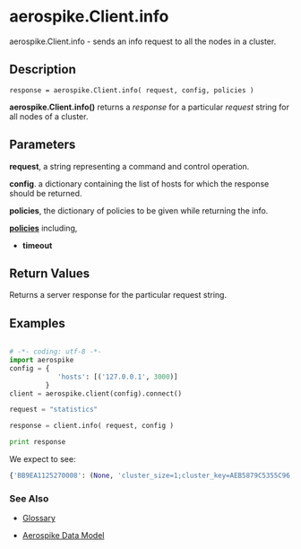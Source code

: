 
# aerospike.Client.info

aerospike.Client.info - sends an info request to all the nodes in a cluster.

## Description

```
response = aerospike.Client.info( request, config, policies )

```

**aerospike.Client.info()** returns a *response* for a particular *request* string for all nodes of a cluster.

## Parameters

**request**, a string representing a command and control operation.

**config**. a dictionary containing the list of hosts for which the response should be returned.

**policies**, the dictionary of policies to be given while returning the info.   

**[policies](aerospike.md)** including,    
- **timeout**

## Return Values
Returns a server response for the particular request string.

## Examples

```python

# -*- coding: utf-8 -*-
import aerospike
config = {
            'hosts': [('127.0.0.1', 3000)]
         }
client = aerospike.client(config).connect()

request = "statistics"

response = client.info( request, config )

print response

```

We expect to see:

```python
{'BB9EA1125270008': (None, 'cluster_size=1;cluster_key=AEB5879C5355C96;cluster_integrity=true;objects=12;total-bytes-disk=0;used-bytes-disk=0;free-pct-disk=0;total-bytes-memory=8589934592;used-bytes-memory=38022;data-used-bytes-memory=204;index-used-bytes-memory=768;sindex-used-bytes-memory=37050;free-pct-memory=99;stat_read_reqs=413;stat_read_reqs_xdr=0;stat_read_success=397;stat_read_errs_notfound=16;stat_read_errs_other=0;stat_write_reqs=3982;stat_write_reqs_xdr=0;stat_write_success=3683;stat_write_errs=100;stat_xdr_pipe_writes=0;stat_xdr_pipe_miss=0;stat_delete_success=1272;stat_rw_timeout=0;udf_read_reqs=199;udf_read_success=8;udf_read_errs_other=191;udf_write_reqs=182;udf_write_success=182;udf_write_err_others=0;udf_delete_reqs=0;udf_delete_success=0;udf_delete_err_others=0;udf_lua_errs=216;udf_scan_rec_reqs=557;udf_query_rec_reqs=557;udf_replica_writes=0;stat_proxy_reqs=0;stat_proxy_reqs_xdr=0;stat_proxy_success=0;stat_proxy_errs=0;stat_cluster_key_trans_to_proxy_retry=0;stat_cluster_key_transaction_reenqueue=0;stat_slow_trans_queue_push=0;stat_slow_trans_queue_pop=0;stat_slow_trans_queue_batch_pop=0;stat_cluster_key_regular_processed=0;stat_cluster_key_prole_retry=0;stat_cluster_key_err_ack_dup_trans_reenqueue=0;stat_cluster_key_partition_transaction_queue_count=0;stat_cluster_key_err_ack_rw_trans_reenqueue=0;stat_expired_objects=0;stat_evicted_objects=0;stat_deleted_set_objects=0;stat_evicted_set_objects=0;stat_evicted_objects_time=0;stat_zero_bin_records=4;stat_nsup_deletes_not_shipped=0;err_tsvc_requests=116;err_out_of_space=0;err_duplicate_proxy_request=0;err_rw_request_not_found=0;err_rw_pending_limit=0;err_rw_cant_put_unique=0;fabric_msgs_sent=32794;fabric_msgs_rcvd=32793;paxos_principal=BB9EA1125270008;migrate_msgs_sent=16398;migrate_msgs_recv=32783;migrate_progress_send=0;migrate_progress_recv=0;migrate_num_incoming_accepted=8192;migrate_num_incoming_refused=0;queue=0;transactions=13384;reaped_fds=0;tscan_initiate=305;tscan_pending=0;tscan_succeeded=88;tscan_aborted=0;batch_initiate=32;batch_queue=0;batch_tree_count=0;batch_timeout=0;batch_errors=0;info_queue=0;proxy_initiate=0;proxy_action=0;proxy_retry=0;proxy_retry_q_full=0;proxy_unproxy=0;proxy_retry_same_dest=0;proxy_retry_new_dest=0;write_master=3982;write_prole=0;read_dup_prole=0;rw_err_dup_internal=0;rw_err_dup_cluster_key=0;rw_err_dup_send=0;rw_err_write_internal=0;rw_err_write_cluster_key=0;rw_err_write_send=0;rw_err_ack_internal=0;rw_err_ack_nomatch=0;rw_err_ack_badnode=0;client_connections=4;waiting_transactions=0;tree_count=0;record_refs=12;record_locks=0;migrate_tx_objs=0;migrate_rx_objs=0;ongoing_write_reqs=0;err_storage_queue_full=0;partition_actual=8192;partition_replica=0;partition_desync=0;partition_absent=0;partition_object_count=12;partition_ref_count=8192;system_free_mem_pct=57;sindex_ucgarbage_found=0;sindex_gc_locktimedout=0;sindex_gc_inactivity_dur=7195845;sindex_gc_activity_dur=155;sindex_gc_list_creation_time=61;sindex_gc_list_deletion_time=16;sindex_gc_objects_validated=127;sindex_gc_garbage_found=0;sindex_gc_garbage_cleaned=0;system_swapping=false;err_replica_null_node=0;err_replica_non_null_node=0;err_sync_copy_null_node=0;err_sync_copy_null_master=0;storage_defrag_corrupt_record=0;err_write_fail_prole_unknown=0;err_write_fail_prole_generation=0;err_write_fail_unknown=0;err_write_fail_key_exists=0;err_write_fail_generation=8;err_write_fail_generation_xdr=0;err_write_fail_bin_exists=0;err_write_fail_parameter=4;err_write_fail_incompatible_type=4;err_write_fail_noxdr=0;err_write_fail_prole_delete=0;err_write_fail_not_found=4;err_write_fail_key_mismatch=0;stat_duplicate_operation=0;uptime=7613;stat_write_errs_notfound=84;stat_write_errs_other=16;heartbeat_received_self=50368;heartbeat_received_foreign=753;query_reqs=72;query_success=44;query_fail=28;query_abort=0;query_avg_rec_count=1;query_short_queue_full=0;query_long_queue_full=0;query_short_running=56;query_long_running=0;query_tracked=0;query_agg=28;query_agg_success=16;query_agg_err=12;query_agg_abort=0;query_agg_avg_rec_count=1;query_lookups=28;query_lookup_success=28;query_lookup_err=0;query_lookup_abort=0;query_lookup_avg_rec_count=1\n')}
```



### See Also



- [Glossary](http://www.aerospike.com/docs/guide/glossary.html)

- [Aerospike Data Model](http://www.aerospike.com/docs/architecture/data-model.html)
